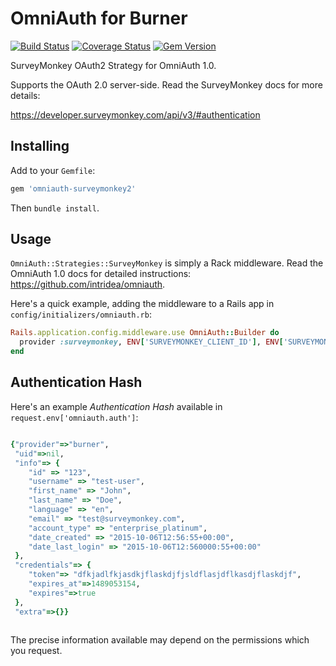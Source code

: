 # OmniAuth for Burner
[![Build Status](https://travis-ci.org/berk/omniauth-surveymonkey2.png?branch=master)](https://travis-ci.org/berk/omniauth-surveymonkey2)
[![Coverage Status](https://coveralls.io/repos/berk/omniauth-surveymonkey2/badge.png?branch=master)](https://coveralls.io/r/berk/omniauth-surveymonkey2?branch=master)
[![Gem Version](https://badge.fury.io/rb/omniauth-surveymonkey2.svg)](http://badge.fury.io/rb/omniauth-surveymonkey2)

SurveyMonkey OAuth2 Strategy for OmniAuth 1.0.

Supports the OAuth 2.0 server-side. Read the SurveyMonkey docs for more details: 

https://developer.surveymonkey.com/api/v3/#authentication

## Installing

Add to your `Gemfile`:

```ruby
gem 'omniauth-surveymonkey2'
```

Then `bundle install`.

## Usage

`OmniAuth::Strategies::SurveyMonkey` is simply a Rack middleware. Read the OmniAuth 1.0 docs for detailed instructions: https://github.com/intridea/omniauth.

Here's a quick example, adding the middleware to a Rails app in `config/initializers/omniauth.rb`:

```ruby
Rails.application.config.middleware.use OmniAuth::Builder do
  provider :surveymonkey, ENV['SURVEYMONKEY_CLIENT_ID'], ENV['SURVEYMONKEY_SECRET']
end
```

## Authentication Hash

Here's an example *Authentication Hash* available in `request.env['omniauth.auth']`:

```ruby

{"provider"=>"burner",
 "uid"=>nil,
 "info"=> {
    "id" => "123",
    "username" => "test-user",
    "first_name" => "John",
    "last_name" => "Doe",
    "language" => "en",
    "email" => "test@surveymonkey.com",
    "account_type" => "enterprise_platinum",
    "date_created" => "2015-10-06T12:56:55+00:00",
    "date_last_login" => "2015-10-06T12:560000:55+00:00"
 },
 "credentials"=> {
    "token"=> "dfkjadlfkjasdkjflaskdjfjsldflasjdflkasdjflaskdjf",
    "expires_at"=>1489053154,
    "expires"=>true
 },
 "extra"=>{}}
 
```

The precise information available may depend on the permissions which you request.
